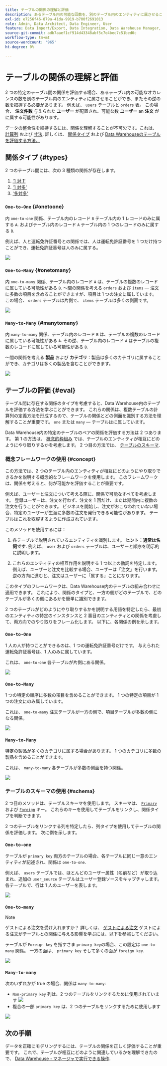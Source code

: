 ```yaml
---
title: テーブルの関係の理解と評価
description: あるテーブル内の可能な回数を、別のテーブル内のエンティティに属させることができる回数を理解する方法を説明します。
exl-id: e7256f46-879a-41da-9919-b700f2691013
role: Admin, Data Architect, Data Engineer, User
feature: Data Import/Export, Data Integration, Data Warehouse Manager, Commerce Tables
source-git-commit: adb7aaef1cf914d43348abf5c7e4bec7c51bed0c
workflow-type: tm+mt
source-wordcount: '965'
ht-degree: 0%

---
```


# テーブルの関係の理解と評価

2 つの特定のテーブル間の関係を評価する場合、あるテーブル内の可能なオカレンスの数を別のテーブル内のエンティティに属させることができ、またその逆の数を把握する必要があります。 例えば、 `users` テーブルと `orders` 表。 この場合、 **注文件数** 与えられた **ユーザー** が配置され、可能な数 **ユーザー** an **注文** がに属する可能性があります。

データの整合性を維持するには、関係を理解することが不可欠です。これは、 [計算列](../data-warehouse-mgr/creating-calculated-columns.md) および [寸法](../data-warehouse-mgr/manage-data-dimensions-metrics.md). 詳しくは、 [関係タイプ](#types) および [Data Warehouseのテーブルを評価する方法。](#eval)

## 関係タイプ {#types}

2 つのテーブル間には、次の 3 種類の関係が存在します。

1. [&#39;1 対 1&#39;](#onetoone)
1. [&#39;1 対多&#39;](#onetomany)
1. [&#39;多対多&#39;](#manytomany)

### `One-to-One` {#onetoone}

内 `one-to-one` 関係、テーブル内のレコード `B` テーブル内の 1 レコードのみに属する `A`. およびテーブル内のレコード `A` テーブル内の 1 つのレコードのみに属する `B`.

例えば、人と運転免許証番号との関係では、人は運転免許証番号を 1 つだけ持つことができ、運転免許証番号は人のみに属する。

![](../../assets/one-to-one.png)

### `One-to-Many` {#onetomany}

内 `one-to-many` 関係、テーブル内のレコード `A` は、テーブルの複数のレコードに属している可能性がある `B`. ～間の関係を考える `orders` および `items`  — 注文に多数の項目を含めることができますが、項目は 1 つの注文に属しています。 この場合、 `orders` テーブルは片側で、 `items` テーブルは多くの側面です。

![](../../assets/one-to-many_001.png)

### `Many-to-Many` {#manytomany}

内 `many-to-many` 関係、テーブル内のレコード `B` は、テーブルの複数のレコードに属している可能性がある `A`. その逆、テーブル内のレコード `A` はテーブルの複数のレコードに属している可能性がある `B`.

～間の関係を考える **製品** および **カテゴリ**：製品は多くのカテゴリに属することができ、カテゴリは多くの製品を含むことができます。

![](../../assets/many-to-many.png)

## テーブルの評価 {#eval}

テーブル間に存在する関係のタイプを考慮すると、Data Warehouse内のテーブルを評価する方法を学ぶことができます。 これらの関係は、複数テーブルの計算列の定義方法を形成するので、テーブルの関係とどの側面を識別する方法を理解することが重要です。 `one` または `many`  — テーブルはに属しています。

Data Warehouse内の特定のテーブルのペアの関係を評価する方法は 2 つあります。 第 1 の方法は、 [概念的枠組み](#concept) では、テーブルのエンティティが相互にどのようにやり取りするかを考慮します。 2 つ目の方法では、 [テーブルのスキーマ](#schema).

### 概念フレームワークの使用 {#concept}

この方法では、2 つのテーブル内のエンティティが相互にどのようにやり取りできるかを説明する概念的なフレームワークを使用します。 このフレームワークは、関係を考えると、何が可能かを評価することが重要です。

例えば、ユーザーと注文について考える際に、関係で可能なすべてを考慮します。 登録ユーザーは、注文を行わず、注文を 1 回だけ、または期間内に複数の注文を行うことができます。 ビジネスを開始し、注文がおこなわれていない場合、特定のユーザーが生涯に多数の注文を発行できる可能性があります。 テーブルはこれを収容するように作成されています。

このメソッドを使用するには：

1. 各テーブルで説明されているエンティティを識別します。 **ヒント：通常は名詞です**. 例えば、 `user` および `orders` テーブルは、ユーザーと順序を明示的に説明します。

1. これらのエンティティの相互作用を説明する 1 つ以上の動詞を特定します。 例えば、ユーザーと注文を比較する場合、ユーザーは「注文」を行います。 逆の方向に進むと、注文はユーザーに「属する」ことになります。

このタイプのフレームワークは、Data Warehouse内のテーブルの組み合わせに適用できます。 これにより、関係のタイプと、一方の側がどのテーブルで、どのテーブルが多くの側にあるかを簡単に識別できます。

2 つのテーブルがどのようにやり取りするかを説明する用語を特定したら、最初のエンティティの特定のインスタンスと 2 番目のエンティティとの関係を考慮して、両方向でのやり取りをフレーム化します。 以下に、各関係の例を示します。

### `One-to-One`

1 人の人が持つことができるのは、1 つの運転免許証番号だけです。 与えられた運転免許証番号は、1 人のみに属しています。

これは、 `one-to-one` 各テーブルが片側にある関係。

![](../../assets/one-to-one3.png)

### `One-to-Many`

1 つの特定の順序に多数の項目を含めることができます。 1 つの特定の項目が 1 つの注文にのみ属しています。

これは、 `one-to-many` 注文テーブルが一方の側で、項目テーブルが多数の側になる関係。

![](../../assets/one-to-many3.png)

### `Many-to-Many`

特定の製品が多くのカテゴリに属する場合があります。 1 つのカテゴリに多数の製品を含めることができます。

これは、 `many-to-many` 各テーブルが多数の側面を持つ関係。

![](../../assets/many-to-many3.png)

### テーブルのスキーマの使用 {#schema}

2 つ目のメソッドは、テーブルスキーマを使用します。 スキーマは、 [`Primary`](https://en.wikipedia.org/wiki/Unique_key) および [`Foreign`](https://en.wikipedia.org/wiki/Foreign_key) キー。 これらのキーを使用してテーブルをリンクし、関係タイプを判断できます。

2 つのテーブルをリンクする列を特定したら、列タイプを使用してテーブルの関係を評価します。 次に例を示します。

### `One-to-one`

テーブルが `primary key` 両方のテーブルの場合、各テーブルに同じ一意のエンティティが記述され、関係は `one-to-one`.

例えば、 `users` テーブルでは、ほとんどのユーザー属性（名前など）が取り込まれ、追加の `user_source` テーブルはユーザー登録ソースをキャプチャします。 各テーブルで、行は 1 人のユーザーを表します。

![](../../assets/one-to-one1.png)

### `One-to-many`

>[!NOTE]
>
>ゲストによる注文を受け入れますか？ 詳しくは、 [ゲストによる注文](../data-warehouse-mgr/guest-orders.md) ゲストによる注文がテーブルとの関係に与える影響を学ぶには、以下を参照してください。

テーブルが `Foreign key` を指すさま `primary key`の場合、この設定は `one-to-many` 関係。 一方の面は、 `primary key` そして多くの面が `foreign key`.

![](../../assets/one-to-many1.png)

### `Many-to-many`

次のいずれかが true の場合、関係は `many-to-many`:

* `Non-primary key` 列は、2 つのテーブルをリンクするために使用されています
  ![](../../assets/many-to-many1.png)
* 複合の一部 `primary key` は、2 つのテーブルをリンクするために使用します

![](../../assets/many-to-mnay2.png)

## 次の手順

データを正確にモデリングするには、テーブルの関係を正しく評価することが重要です。 これで、テーブルが相互にどのように関連しているかを理解できたので、 [Data Warehouse・マネージャで実行できる操作](../data-warehouse-mgr/tour-dwm.md).
